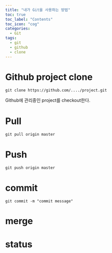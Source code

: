 ```yaml
---
title: "내가 Git을 사용하는 방법"
toc: true
toc_label: "Contents"
toc_icon: "cog"
categories:
  - Git
tags:
  - git
  - github
  - clone
---
```


# Github project clone
```
git clone https://github.com/..../project.git
```
Github에 관리중인 project를 checkout한다.

# Pull
```
git pull origin master
```

# Push
```
git push origin master
```

# commit
```
git commit -m "commit message"
```

# merge

# status